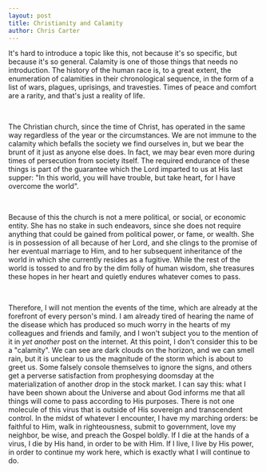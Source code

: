 ```yaml
---
layout: post
title: Christianity and Calamity
author: Chris Carter
---
```


It's hard to introduce a topic like this, not because it's so specific, but because it's so general. Calamity is one of those things that needs no introduction. The history of the human race is, to a great extent, the enumeration of calamities in their chronological sequence, in the form of a list of wars, plagues, uprisings, and travesties. Times of peace and comfort are a rarity, and that's just a reality of life.

<br>

The Christian church, since the time of Christ, has operated in the same way regardless of the year or the circumstances. We are not immune to the calamity which befalls the society we find ourselves in, but we bear the brunt of it just as anyone else does. In fact, we may bear even more during times of persecution from society itself. The required endurance of these things is part of the guarantee which the Lord imparted to us at His last supper: "In this world, you will have trouble, but take heart, for I have overcome the world".

<br>

Because of this the church is not a mere political, or social, or economic entity. She has no stake in such endeavors, since she does not require anything that could be gained from political power, or fame, or wealth. She is in possession of all because of her Lord, and she clings to the promise of her eventual marriage to Him, and to her subsequent inheritance of the world in which she currently resides as a fugitive. While the rest of the world is tossed to and fro by the dim folly of human wisdom, she treasures these hopes in her heart and quietly endures whatever comes to pass.

<br>

Therefore, I will not mention the events of the time, which are already at the forefront of every person's mind. I am already tired of hearing the name of the disease which has produced so much worry in the hearts of my colleagues and friends and family, and I won't subject you to the mention of it in _yet another_ post on the internet. At this point, I don't consider this to be a "calamity". We can see are dark clouds on the horizon, and we can smell rain, but it is unclear to us the magnitude of the storm which is about to greet us. Some falsely console themselves to ignore the signs, and others get a perverse satisfaction from prophesying doomsday at the materialization of another drop in the stock market. I can say this: what I have been shown about the Universe and about God informs me that all things will come to pass according to His purposes. There is not one molecule of this virus that is outside of His sovereign and transcendent control. In the midst of whatever I encounter, I have my marching orders: be faithful to Him, walk in righteousness, submit to government, love my neighbor, be wise, and preach the Gospel boldly. If I die at the hands of a virus, I die by His hand, in order to be with Him. If I live, I live by His power, in order to continue my work here, which is exactly what I will continue to do.
